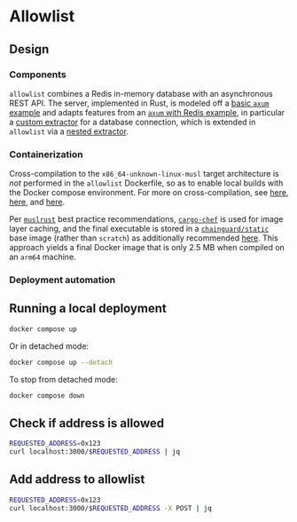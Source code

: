 <!--
cspell:word sadd
cspell:word sismember
cspell:word smembers
-->

# Allowlist

## Design

### Components

`allowlist` combines a Redis in-memory database with an asynchronous REST API.
The server, implemented in Rust, is modeled off a [basic `axum` example] and
adapts features from an [`axum` with Redis example], in particular a
[custom extractor] for a database connection, which is extended in `allowlist`
via a [nested extractor].

### Containerization

Cross-compilation to the `x86_64-unknown-linux-musl` target architecture is
*not* performed in the `allowlist` Dockerfile, so as to enable local builds with
the Docker compose environment. For more on cross-compilation, see
[here][building x86 rust containers from mac silicon],
[here][cross-compiling static rust binaries in docker for raspberry pi], and
[here][`rust-static-builder`].

Per [`muslrust`] best practice recommendations, [`cargo-chef`] is used for image
layer caching, and the final executable is stored in a [`chainguard/static`]
base image (rather than `scratch`) as additionally recommended
[here][`kube.rs` best practices]. This approach yields a final Docker image that
is only 2.5 MB when compiled on an `arm64` machine.

### Deployment automation

## Running a local deployment

```sh
docker compose up
```

Or in detached mode:

```sh
docker compose up --detach
```

To stop from detached mode:

```sh
docker compose down
```

## Check if address is allowed

```sh
REQUESTED_ADDRESS=0x123
curl localhost:3000/$REQUESTED_ADDRESS | jq
```

## Add address to allowlist

```sh
REQUESTED_ADDRESS=0x123
curl localhost:3000/$REQUESTED_ADDRESS -X POST | jq
```

[basic `axum` example]: https://github.com/tokio-rs/axum/tree/main?tab=readme-ov-file#usage-example
[building x86 rust containers from mac silicon]: https://loige.co/building_x86_rust-containers-from-mac-silicon/
[cross-compiling static rust binaries in docker for raspberry pi]: https://jakewharton.com/cross-compiling-static-rust-binaries-in-docker-for-raspberry-pi/
[custom extractor]: https://github.com/tokio-rs/axum/blob/035c8a36b591bb81b8d107c701ac4b14c0230da3/examples/tokio-redis/src/main.rs#L75
[nested extractor]: https://docs.rs/axum/0.7.5/axum/extract/index.html#accessing-other-extractors-in-fromrequest-or-fromrequestparts-implementations
[`axum` with redis example]: https://github.com/tokio-rs/axum/blob/main/examples/tokio-redis/src/main.rs
[`cargo-chef`]: https://github.com/LukeMathWalker/cargo-chef
[`chainguard/static`]: https://hub.docker.com/r/chainguard/static
[`kube.rs` best practices]: https://kube.rs/controllers/security/#base-images
[`muslrust`]: https://github.com/clux/muslrust
[`rust-static-builder`]: https://github.com/fornwall/rust-static-builder
